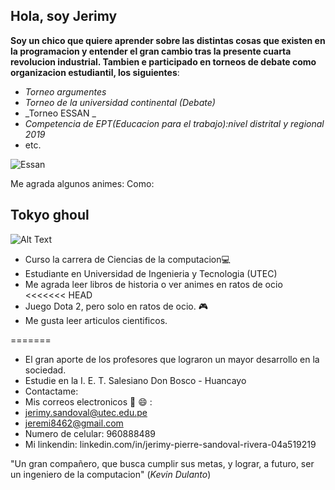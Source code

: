 ## Hola, soy Jerimy
****Soy un chico que quiere aprender sobre las distintas cosas que existen en la programacion y entender el gran cambio tras la presente cuarta revolucion industrial. 
Tambien e participado en  torneos de debate como organizacion estudiantil, los siguientes****:

- _Torneo argumentes_
- _Torneo de la universidad continental (Debate)_
- _Torneo ESSAN _
- _Competencia de EPT(Educacion para el trabajo):nivel distrital y regional 2019_
- etc.

![Essan](https://user-images.githubusercontent.com/91238497/134537761-f4bcd2f0-387b-4525-a1f2-d2cd2a4c744a.jpg)

Me agrada algunos animes:
    Como:
## Tokyo ghoul
 ![Alt Text](https://pa1.narvii.com/6994/f26bbaad1dc72003c28c7da8e7a3838dcaac62c4r1-525-295_hq.gif)




- Curso la carrera de Ciencias de la computacion💻
-  Estudiante en Universidad de Ingenieria y Tecnologia (UTEC)
- Me agrada leer libros de historia o ver animes en ratos de ocio
<<<<<<< HEAD
-  Juego Dota 2, pero solo en ratos de ocio. 🎮
-  Me gusta leer articulos cientificos.

=======

-  El gran aporte de los profesores que lograron un mayor desarrollo en la sociedad.
-  Estudie  en la I. E. T. Salesiano Don Bosco - Huancayo
-  Contactame:
-  Mis correos electronicos 📧 😄 :
-  jerimy.sandoval@utec.edu.pe
-  jeremi8462@gmail.com
-  Numero de celular: 960888489
-  Mi linkendin: linkedin.com/in/jerimy-pierre-sandoval-rivera-04a519219

"Un gran compañero, que busca cumplir sus metas, y lograr, a futuro, ser un ingeniero de la computacion" (*Kevin Dulanto*)
